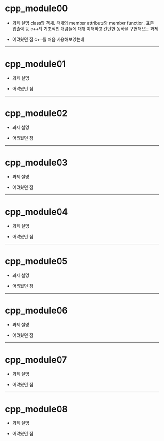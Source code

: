 # cpp_module00

- 과제 설명
class와 객체, 객체의 member attribute와 member function, 표준 입출력 등 c++의 기초적인 개념들에 대해 이해하고 간단한 동작을 구현해보는 과제

- 어려웠던 점
c++를 처음 사용해보았는데

---
# cpp_module01

- 과제 설명

- 어려웠던 점

---
# cpp_module02

- 과제 설명

- 어려웠던 점

---
# cpp_module03

- 과제 설명

- 어려웠던 점

---
# cpp_module04

- 과제 설명

- 어려웠던 점

---
# cpp_module05

- 과제 설명

- 어려웠던 점

---
# cpp_module06

- 과제 설명

- 어려웠던 점

---
# cpp_module07

- 과제 설명

- 어려웠던 점

---
# cpp_module08

- 과제 설명

- 어려웠던 점
